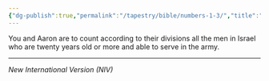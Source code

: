 ```yaml
---
{"dg-publish":true,"permalink":"/tapestry/bible/numbers-1-3/","title":"Numbers 1:3","hide":true,"tags":["bible","bible-verse"],"dgHomeLink":true,"dgShowLocalGraph":true,"dgEnableSearch":true}
---
```


You and Aaron are to count according to their divisions all the men in Israel who are twenty years old or more and able to serve in the army.

---
*New International Version (NIV)*